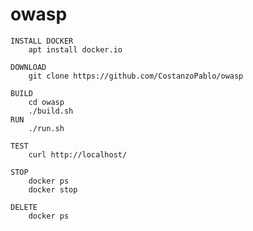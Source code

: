 # owasp
	INSTALL DOCKER
		apt install docker.io

	DOWNLOAD
		git clone https://github.com/CostanzoPablo/owasp

	BUILD
		cd owasp
		./build.sh
	RUN
		./run.sh

	TEST	
		curl http://localhost/

	STOP
		docker ps
		docker stop

	DELETE
		docker ps
		
